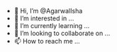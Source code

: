 - 👋 Hi, I’m @AgarwalIsha
- 👀 I’m interested in ...
- 🌱 I’m currently learning ...
- 💞️ I’m looking to collaborate on ...
- 📫 How to reach me ...

<!---
AgarwalIsha/AgarwalIsha is a ✨ special ✨ repository because its `README.md` (this file) appears on your GitHub profile.
You can click the Preview link to take a look at your changes.
--->
